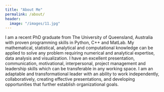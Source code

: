 ```yaml
---
title: "About Me"
permalink: /about/
header:
  image: "/images/11.jpg"
---
```


I am a recent PhD graduate from The University of Queensland, Australia with proven programming skills in Python, C++ and MatLab. My mathematical, statistical, analytical and computational knowledge can be applied to solve any problem requiring numerical and analytical expertise, data analysis and visualization. I have an excellent presentation, communication, motivational, interpersonal, project management and leadership skills which can be transferable in any working space. I am an adaptable and transformational leader with an ability to work independently, collaboratively, creating effective presentations, and developing opportunities that further establish organizational goals.
